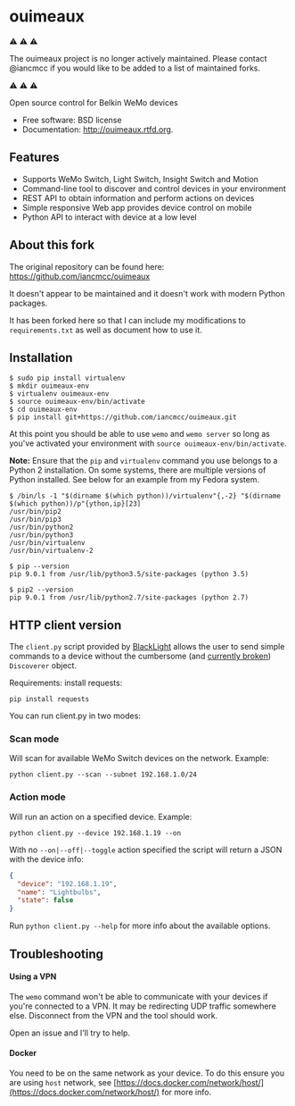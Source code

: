 # ouimeaux

⚠️ ⚠️ ⚠️

The ouimeaux project is no longer actively maintained. Please contact @iancmcc
if you would like to be added to a list of maintained forks.

⚠️ ⚠️ ⚠️

Open source control for Belkin WeMo devices

* Free software: BSD license
* Documentation: http://ouimeaux.rtfd.org.

## Features

* Supports WeMo Switch, Light Switch, Insight Switch and Motion
* Command-line tool to discover and control devices in your environment
* REST API to obtain information and perform actions on devices
* Simple responsive Web app provides device control on mobile
* Python API to interact with device at a low level

## About this fork

The original repository can be found here: https://github.com/iancmcc/ouimeaux

It doesn't appear to be maintained and it doesn't work with modern Python
packages.

It has been forked here so that I can include my modifications to
`requirements.txt` as well as document how to use it.

## Installation

```
$ sudo pip install virtualenv
$ mkdir ouimeaux-env
$ virtualenv ouimeaux-env
$ source ouimeaux-env/bin/activate
$ cd ouimeaux-env
$ pip install git+https://github.com/iancmcc/ouimeaux.git
```

At this point you should be able to use `wemo` and `wemo server` so long as
you've activated your environment with `source ouimeaux-env/bin/activate`.

**Note:** Ensure that the `pip` and `virtualenv` command you use belongs to a
Python 2 installation. On some systems, there are multiple versions of Python
installed. See below for an example from my Fedora system.

```
$ /bin/ls -1 "$(dirname $(which python))/virtualenv"{,-2} "$(dirname $(which python))/p"{ython,ip}[23]
/usr/bin/pip2
/usr/bin/pip3
/usr/bin/python2
/usr/bin/python3
/usr/bin/virtualenv
/usr/bin/virtualenv-2

$ pip --version
pip 9.0.1 from /usr/lib/python3.5/site-packages (python 3.5)

$ pip2 --version
pip 9.0.1 from /usr/lib/python2.7/site-packages (python 2.7)
```

## HTTP client version

The `client.py` script provided by [BlackLight](https://github.com/BlackLight)
allows the user to send simple commands to a device without the cumbersome
(and [currently broken](https://github.com/iancmcc/ouimeaux/issues/193)) `Discoverer`
object.

Requirements: install requests:

```
pip install requests
```

You can run client.py in two modes:

### Scan mode

Will scan for available WeMo Switch devices on the network. Example:

```
python client.py --scan --subnet 192.168.1.0/24
```

### Action mode

Will run an action on a specified device. Example:

```
python client.py --device 192.168.1.19 --on
```

With no `--on|--off|--toggle` action specified the script will return a JSON
with the device info:

```json
{
  "device": "192.168.1.19",
  "name": "Lightbulbs",
  "state": false
}
```

Run `python client.py --help` for more info about the available options.

## Troubleshooting

#### Using a VPN 
The `wemo` command won't be able to communicate with your devices if you're connected to a VPN. It may be redirecting UDP traffic somewhere else. Disconnect from the VPN and the tool should work.

Open an issue and I'll try to help.

#### Docker

You need to be on the same network as your device. To do this ensure you are using `host` network, see [https://docs.docker.com/network/host/](https://docs.docker.com/network/host/) for more info. 